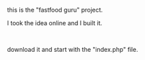 <p> this is the "fastfood guru" project. </p>
<p> I took the idea online and I built it. </p> <br>

<p> download it and start with the "index.php" file. </p>
